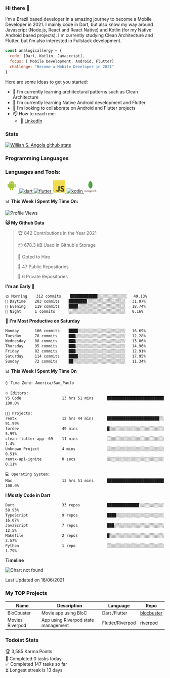 ### Hi there 👋

I'm a Brazil based developer in a amazing journey to become a Mobile Developer in 2021. I mainly code in Dart, but also know my way around Javascript (Node.js, React and React Native) and Kotlin (for my Native Android based projects). I'm currently studying Clean Architecture and Flutter, but i'm also interested in Fullstack development.

```javascript
const analogicallergy = {
  code: [Dart, Kotlin, Javascript],
  focus: [ Mobile Development, Android, Flutter],
  challenge: "Become a Mobile Developer in 2021"
}
```

Here are some ideas to get you started:

- 🔭  I’m currently learning architectural patterns such as Clean Architecture
- 🌱  I’m currently learning Native Android development and Flutter
- 👯  I’m looking to collaborate on Android and Flutter projects
- 📫  How to reach me:
  -  :office: [LinkedIn](https://www.linkedin.com/in/wsabsi/)

### Stats

[![Willian S. Angola github stats](https://github-readme-stats.vercel.app/api?username=w0ken0ne&count_private=true&show_icons=true&theme=radical&hide_rank=false)](https://github.com/anuraghazra/github-readme-stats)

### Programming Languages

<h3 align="left">Languages and Tools:</h3>
<p align="left"> <a href="https://developer.android.com" target="_blank"> <img src="https://raw.githubusercontent.com/devicons/devicon/master/icons/android/android-original-wordmark.svg" alt="android" width="40" height="40"/> </a> <a href="https://dart.dev" target="_blank"> <img src="https://www.vectorlogo.zone/logos/dartlang/dartlang-icon.svg" alt="dart" width="40" height="40"/> </a> <a href="https://flutter.dev" target="_blank"> <img src="https://www.vectorlogo.zone/logos/flutterio/flutterio-icon.svg" alt="flutter" width="40" height="40"/> </a> <a href="https://developer.mozilla.org/en-US/docs/Web/JavaScript" target="_blank"> <img src="https://raw.githubusercontent.com/devicons/devicon/master/icons/javascript/javascript-original.svg" alt="javascript" width="40" height="40"/> </a> <a href="https://kotlinlang.org" target="_blank"> <img src="https://www.vectorlogo.zone/logos/kotlinlang/kotlinlang-icon.svg" alt="kotlin" width="40" height="40"/> </a> <a href="https://www.mongodb.com/" target="_blank"> <img src="https://raw.githubusercontent.com/devicons/devicon/master/icons/mongodb/mongodb-original-wordmark.svg" alt="mongodb" width="40" height="40"/> </a> </p>


📊 **This Week I Spent My Time On:**

<!--START_SECTION:waka-->
![Profile Views](http://img.shields.io/badge/Profile%20Views-0-blue)

**🐱 My Github Data** 

> 🏆 842 Contributions in the Year 2021
 > 
> 📦 678.3 kB Used in Github's Storage 
 > 
> 💼 Opted to Hire
 > 
> 📜 47 Public Repositories 
 > 
> 🔑 6 Private Repositories  
 > 
**I'm an Early 🐤** 

```text
🌞 Morning    312 commits    ████████████░░░░░░░░░░░░░   49.13% 
🌆 Daytime    203 commits    ████████░░░░░░░░░░░░░░░░░   31.97% 
🌃 Evening    119 commits    ████░░░░░░░░░░░░░░░░░░░░░   18.74% 
🌙 Night      1 commits      ░░░░░░░░░░░░░░░░░░░░░░░░░   0.16%

```
📅 **I'm Most Productive on Saturday** 

```text
Monday       106 commits    ████░░░░░░░░░░░░░░░░░░░░░   16.69% 
Tuesday      78 commits     ███░░░░░░░░░░░░░░░░░░░░░░   12.28% 
Wednesday    88 commits     ███░░░░░░░░░░░░░░░░░░░░░░   13.86% 
Thursday     95 commits     ███░░░░░░░░░░░░░░░░░░░░░░   14.96% 
Friday       82 commits     ███░░░░░░░░░░░░░░░░░░░░░░   12.91% 
Saturday     114 commits    ████░░░░░░░░░░░░░░░░░░░░░   17.95% 
Sunday       72 commits     ██░░░░░░░░░░░░░░░░░░░░░░░   11.34%

```


📊 **This Week I Spent My Time On** 

```text
⌚︎ Time Zone: America/Sao_Paulo

🔥 Editors: 
VS Code                  13 hrs 51 mins      █████████████████████████   100.0%

🐱‍💻 Projects: 
rentx                    12 hrs 44 mins      ███████████████████████░░   91.99% 
fordev                   49 mins             █░░░░░░░░░░░░░░░░░░░░░░░░   5.99% 
clean-flutter-app--69    11 mins             ░░░░░░░░░░░░░░░░░░░░░░░░░   1.4% 
Unknown Project          4 mins              ░░░░░░░░░░░░░░░░░░░░░░░░░   0.51% 
rentx-api-ignite         0 secs              ░░░░░░░░░░░░░░░░░░░░░░░░░   0.11%

💻 Operating System: 
Mac                      13 hrs 51 mins      █████████████████████████   100.0%

```

**I Mostly Code in Dart** 

```text
Dart                     33 repos            ██████████████░░░░░░░░░░░   58.93% 
TypeScript               9 repos             ████░░░░░░░░░░░░░░░░░░░░░   16.07% 
JavaScript               7 repos             ███░░░░░░░░░░░░░░░░░░░░░░   12.5% 
Makefile                 2 repos             █░░░░░░░░░░░░░░░░░░░░░░░░   3.57% 
Python                   1 repo              ░░░░░░░░░░░░░░░░░░░░░░░░░   1.79%

```


**Timeline**

![Chart not found](https://raw.githubusercontent.com/w0ken0ne/w0ken0ne/main/charts/bar_graph.png) 


 Last Updated on 16/06/2021
<!--END_SECTION:waka-->

### My TOP Projects

| Name            | Description                         | Language         | Repo                                                           |
| --------------- | ----------------------------------- | ---------------- | -------------------------------------------------------------- |
| BloCbuster      | Movie app using BloC                | Dart /Flutter    | [blocbuster](https://github.com/w0ken0ne/blocbuster)    |
| Movies Riverpod | App using Riverpod state management | Flutter/Riverpod | [riverpod](https://github.com/w0ken0ne/movies_riverpod) |

### Todoist Stats

<!-- TODO-IST:START -->
🏆  3,585 Karma Points           
🌸  Completed 0 tasks today           
✅  Completed 147 tasks so far           
⏳  Longest streak is 13 days
<!-- TODO-IST:END -->
